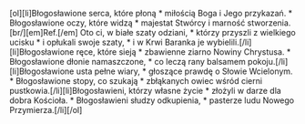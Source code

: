 [ol][li]Błogosławione serca, które płoną * miłością Boga i Jego przykazań. * Błogosławione oczy, które widzą * majestat Stwórcy i marność stworzenia.[br/][em]Ref.[/em] Oto ci, w białe szaty odziani, * którzy przyszli z wielkiego ucisku * i opłukali swoje szaty, * i w Krwi Baranka je wybielili.[/li][li]Błogosławione ręce, które sieją * zbawienne ziarno Nowiny Chrystusa. * Błogosławione dłonie namaszczone, * co leczą rany balsamem pokoju.[/li][li]Błogosławione usta pełne wiary, * głoszące prawdę o Słowie Wcielonym. * Błogosławione stopy, co szukają * zbłąkanych owiec wśród cierni pustkowia.[/li][li]Błogosławieni, którzy własne życie * złożyli w darze dla dobra Kościoła. * Błogosławieni słudzy odkupienia, * pasterze ludu Nowego Przymierza.[/li][/ol]